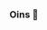 ### Oins 👋

<!--
**ingridclaiane/ingridclaiane** is a ✨ _special_ ✨ repository because its `README.md` (this file) appears on your GitHub profile.

Here are some ideas to get you started:

- 🔭 I’m currently working on ... informática
- 🌱 I’m currently learning ... informática
- 👯 I’m looking to collaborate on ...
- 🤔 I’m looking for help with ...
- 💬 Ask me about ... não me pergunte nada
- 📫 How to reach me: ...
- 😄 Pronouns: ...
- ⚡ Fun fact: ...
-->
